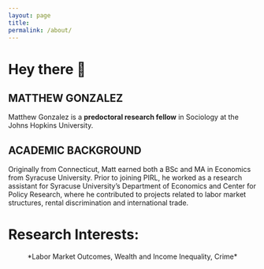 ```yaml
---
layout: page
title: 
permalink: /about/
---
```

# Hey there 👋

## MATTHEW GONZALEZ
Matthew Gonzalez is a **predoctoral research fellow** in Sociology at the Johns Hopkins University. 

## ACADEMIC BACKGROUND
Originally from Connecticut, Matt earned both a BSc and MA in Economics from Syracuse University. Prior to joining PIRL, he worked as a research assistant for Syracuse University’s Department of Economics and Center for Policy Research, where he contributed to projects related to labor market structures, rental discrimination and international trade. 

# Research Interests: 

<div align="center">
*Labor Market Outcomes, Wealth and Income Inequality, Crime*
</div>

